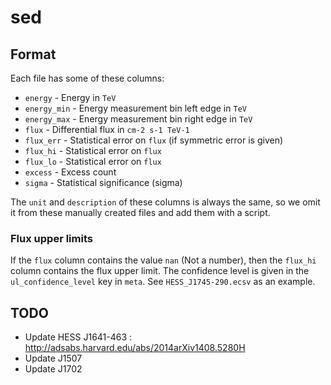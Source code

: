 # sed

## Format

Each file has some of these columns:

- `energy` - Energy in `TeV`
- `energy_min` - Energy measurement bin left edge in `TeV`
- `energy_max` - Energy measurement bin right edge in `TeV`
- `flux` - Differential flux in `cm-2 s-1 TeV-1`
- `flux_err` - Statistical error on `flux` (if symmetric error is given)
- `flux_hi` - Statistical error on `flux`
- `flux_lo` - Statistical error on `flux`
- `excess` - Excess count
- `sigma` - Statistical significance (sigma)

The `unit` and `description` of these columns is always the same,
so we omit it from these manually created files and add them with a script.

### Flux upper limits

If the `flux` column contains the value `nan` (Not a number),
then the `flux_hi` column contains the flux upper limit.
The confidence level is given in the `ul_confidence_level` key in `meta`.
See `HESS_J1745-290.ecsv` as an example.

## TODO

* Update HESS J1641-463 : http://adsabs.harvard.edu/abs/2014arXiv1408.5280H
* Update J1507
* Update J1702
